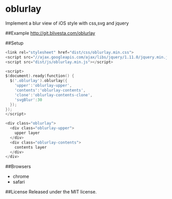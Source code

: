 oblurlay
==================
Implement a blur view of iOS style with css,svg and jquery

##Example
http://git.blivesta.com/oblurlay

##Setup
~~~ go
<link rel="stylesheet" href="dist/css/oblurlay.min.css">
<script src="//ajax.googleapis.com/ajax/libs/jquery/1.11.0/jquery.min.js"></script>
<script src="dist/js/oblurlay.min.js"></script>

<script>
$(document).ready(function() {
  $('.oblurlay').oblurlay({
    'upper':'oblurlay-upper',
    'contents':'oblurlay-contents',
    'clone':'oblurlay-contents-clone',
    'svgBlur':30
  });
});
</script>

<div class="oblurlay">
  <div class="oblurlay-upper">
    upper layer
  </div>
  <div class="oblurlay-contents">
    contents layer
  </div>
</div>

~~~

##Browsers
- chrome
- safari

##License
Released under the MIT license.